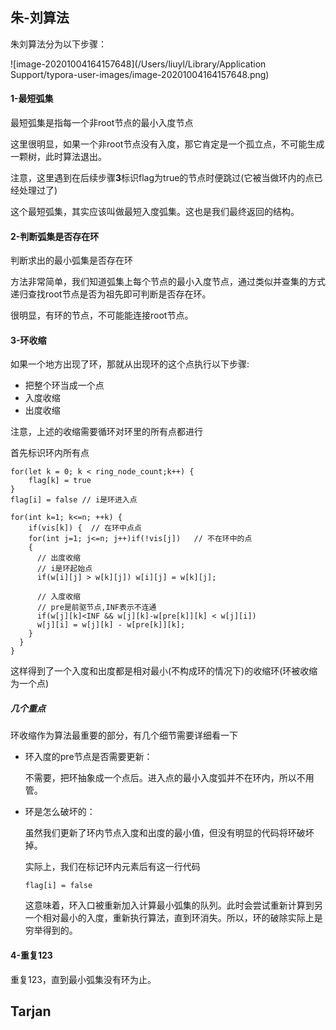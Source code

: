 ## 朱-刘算法

朱刘算法分为以下步骤：

![image-20201004164157648](/Users/liuyl/Library/Application Support/typora-user-images/image-20201004164157648.png)

#### 1-最短弧集

最短弧集是指每一个非root节点的最小入度节点

这里很明显，如果一个非root节点没有入度，那它肯定是一个孤立点，不可能生成一颗树，此时算法退出。

注意，这里遇到在后续步骤<b>3</b>标识flag为true的节点时便跳过(它被当做环内的点已经处理过了)

这个最短弧集，其实应该叫做最短入度弧集。这也是我们最终返回的结构。

#### 2-判断弧集是否存在环

判断求出的最小弧集是否存在环

方法非常简单，我们知道弧集上每个节点的最小入度节点，通过类似并查集的方式递归查找root节点是否为祖先即可判断是否存在环。

很明显，有环的节点，不可能能连接root节点。



#### 3-环收缩

如果一个地方出现了环，那就从出现环的这个点执行以下步骤:

+ 把整个环当成一个点
+ 入度收缩
+ 出度收缩

注意，上述的收缩需要循环对环里的所有点都进行

首先标识环内所有点

```
for(let k = 0; k < ring_node_count;k++) {
	flag[k] = true
}
flag[i] = false // i是环进入点
```



```
for(int k=1; k<=n; ++k) {
	if(vis[k]) {  // 在环中点点
    for(int j=1; j<=n; j++)if(!vis[j])   // 不在环中的点
    {
      // 出度收缩
      // i是环起始点
      if(w[i][j] > w[k][j]) w[i][j] = w[k][j];

      // 入度收缩
      // pre是前驱节点,INF表示不连通
      if(w[j][k]<INF && w[j][k]-w[pre[k]][k] < w[j][i])
      w[j][i] = w[j][k] - w[pre[k]][k];
    }
  }
}

```

这样得到了一个入度和出度都是相对最小(不构成环的情况下)的收缩环(环被收缩为一个点)



##### 几个重点

环收缩作为算法最重要的部分，有几个细节需要详细看一下

+ 环入度的pre节点是否需要更新：

  不需要，把环抽象成一个点后。进入点的最小入度弧并不在环内，所以不用管。

+ 环是怎么破坏的：

  虽然我们更新了环内节点入度和出度的最小值，但没有明显的代码将环破坏掉。

  实际上，我们在标记环内元素后有这一行代码

  ```
  flag[i] = false
  ```

  这意味着，环入口被重新加入计算最小弧集的队列。此时会尝试重新计算到另一个相对最小的入度，重新执行算法，直到环消失。所以，环的破除实际上是穷举得到的。

#### 4-重复123

重复123，直到最小弧集没有环为止。



## Tarjan




